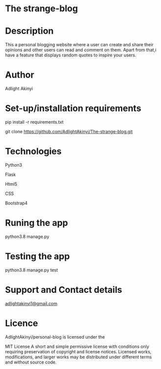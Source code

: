 # The strange-blog

# Description
This a personal blogging website where a user can create and share their opinions and other users can read and comment on them. Apart from that,i have a feature that displays random quotes to inspire your users.

# Author

Adlight Akinyi

# Set-up/installation requirements

pip install -r requirements.txt

git clone https://github.com/AdlightAkinyi/The-strange-blog.git

# Technologies 

Python3

Flask

Html5

CSS

Bootstrap4

# Runing the app 

python3.8 manage.py

# Testing the app

python3.8 manage.py test

# Support and Contact details

adlightakinyi1@gmail.com

# Licence


AdlightAkinyi/personal-blog is licensed under the

MIT License
A short and simple permissive license with conditions only requiring preservation of copyright and license notices. Licensed works, modifications, and larger works may be distributed under different terms and without source code.
